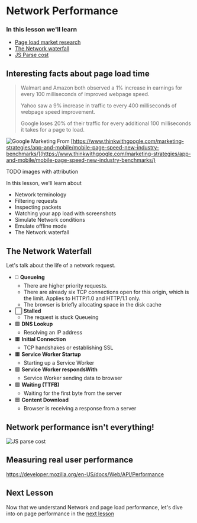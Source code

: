 # Network Performance

### In this lesson we'll learn

- [Page load market research](#interesting-facts-about-page-load-time)
- [The Network waterfall](#the-network-waterfall)
- [JS Parse cost](#network-performance-isn-t-everything-)

## Interesting facts about page load time

> Walmart and Amazon both observed a 1% increase in earnings for every 100 milliseconds of improved webpage speed.
>
> Yahoo saw a 9% increase in traffic to every 400 milliseconds of webpage speed improvement.
>
> Google loses 20% of their traffic for every additional 100 milliseconds it takes for a page to load.

![Google Marketing](/google-marketing.png)
From [https://www.thinkwithgoogle.com/marketing-strategies/app-and-mobile/mobile-page-speed-new-industry-benchmarks/](https://www.thinkwithgoogle.com/marketing-strategies/app-and-mobile/mobile-page-speed-new-industry-benchmarks/)

TODO images with attribution

In this lesson, we'll learn about

- Network terminology
- Filtering requests
- Inspecting packets
- Watching your app load with screenshots
- Simulate Network conditions
- Emulate offline mode
- The Network waterfall

## The Network Waterfall

Let's talk about the life of a network request.

- ◻️ **Queueing**
  - There are higher priority requests.
  - There are already six TCP connections open for this origin, which is the limit. Applies to HTTP/1.0 and HTTP/1.1 only.
  - The browser is briefly allocating space in the disk cache
- ⬜️ **Stalled**
  - The request is stuck Queueing
- 🟩 **DNS Lookup**
  - Resolving an IP address
- 🟧 **Initial Connection**
  - TCP handshakes or establishing SSL
- 🟧 **Service Worker Startup**
  - Starting up a Service Worker
- 🟪 **Service Worker respondsWith**
  - Service Worker sending data to browser
- 🟩 **Waiting (TTFB)**
  - Waiting for the first byte from the server
- 🟦 **Content Download**
  - Browser is receiving a response from a server

## Network performance isn't everything!

![JS parse cost](/js-parse.png)

## Measuring real user performance

https://developer.mozilla.org/en-US/docs/Web/API/Performance

## Next Lesson

Now that we understand Network and page load performance, let's dive into on page performance in the [next lesson](/lesson/6)
